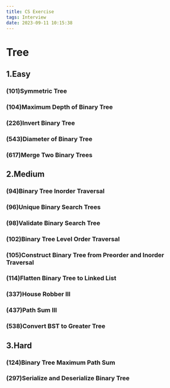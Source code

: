 ```yaml
---
title: CS Exercise
tags: Interview
date: 2023-09-11 10:15:38
---
```


# Tree

##   1.Easy

###   (101)Symmetric Tree

###   (104)Maximum Depth of Binary Tree

###   (226)Invert Binary Tree

###   (543)Diameter of Binary Tree

###   (617)Merge Two Binary Trees

##   2.Medium

###   (94)Binary Tree Inorder Traversal

###   (96)Unique Binary Search Trees

###   (98)Validate Binary Search Tree

###   (102)Binary Tree Level Order Traversal

###   (105)Construct Binary Tree from Preorder and Inorder Traversal

###   (114)Flatten Binary Tree to Linked List

###   (337)House Robber III

###   (437)Path Sum III

###   (538)Convert BST to Greater Tree

##   3.Hard

###   (124)Binary Tree Maximum Path Sum

###   (297)Serialize and Deserialize Binary Tree

